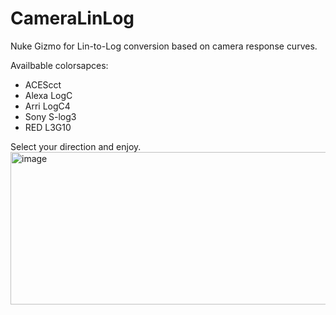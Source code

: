 # CameraLinLog
Nuke Gizmo for Lin-to-Log conversion based on camera response curves.

Availbable colorsapces:
  - ACEScct
  - Alexa LogC
  - Arri LogC4
  - Sony S-log3
  - RED L3G10

Select your direction and enjoy.
<img width="585" height="244" alt="image" src="https://github.com/user-attachments/assets/c71179ce-8080-427b-8826-7b6e7d16bca2" />
